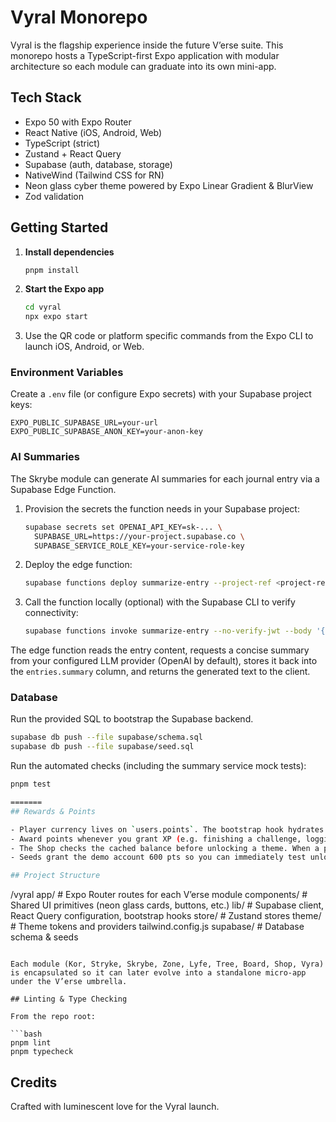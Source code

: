 # Vyral Monorepo

Vyral is the flagship experience inside the future V’erse suite. This monorepo hosts a TypeScript-first Expo application with modular architecture so each module can graduate into its own mini-app.

## Tech Stack
- Expo 50 with Expo Router
- React Native (iOS, Android, Web)
- TypeScript (strict)
- Zustand + React Query
- Supabase (auth, database, storage)
- NativeWind (Tailwind CSS for RN)
- Neon glass cyber theme powered by Expo Linear Gradient & BlurView
- Zod validation

## Getting Started

1. **Install dependencies**
   ```bash
   pnpm install
   ```
2. **Start the Expo app**
   ```bash
   cd vyral
   npx expo start
   ```
3. Use the QR code or platform specific commands from the Expo CLI to launch iOS, Android, or Web.

### Environment Variables

Create a `.env` file (or configure Expo secrets) with your Supabase project keys:

```
EXPO_PUBLIC_SUPABASE_URL=your-url
EXPO_PUBLIC_SUPABASE_ANON_KEY=your-anon-key
```

### AI Summaries

The Skrybe module can generate AI summaries for each journal entry via a Supabase Edge Function.

1. Provision the secrets the function needs in your Supabase project:

   ```bash
   supabase secrets set OPENAI_API_KEY=sk-... \
     SUPABASE_URL=https://your-project.supabase.co \
     SUPABASE_SERVICE_ROLE_KEY=your-service-role-key
   ```

2. Deploy the edge function:

   ```bash
   supabase functions deploy summarize-entry --project-ref <project-ref>
   ```

3. Call the function locally (optional) with the Supabase CLI to verify connectivity:

   ```bash
   supabase functions invoke summarize-entry --no-verify-jwt --body '{"entryId":"<uuid>"}'
   ```

The edge function reads the entry content, requests a concise summary from your configured LLM provider (OpenAI by default), stores it back into the `entries.summary` column, and returns the generated text to the client.

### Database

Run the provided SQL to bootstrap the Supabase backend.

```bash
supabase db push --file supabase/schema.sql
supabase db push --file supabase/seed.sql
```

Run the automated checks (including the summary service mock tests):

```bash
pnpm test

=======
## Rewards & Points

- Player currency lives on `users.points`. The bootstrap hook hydrates it into the `useUserStore` profile so UI modules can read a live balance.
- Award points whenever you grant XP (e.g. finishing a challenge, logging a habit) by incrementing `users.points` in the same Supabase mutation that updates XP.
- The Shop checks the cached balance before unlocking a theme. When a purchase succeeds it atomically deducts the cost, equips the theme, and refreshes both the customization query and the user store.
- Seeds grant the demo account 600 pts so you can immediately test unlock flows.

## Project Structure

```
/vyral
  app/            # Expo Router routes for each V’erse module
  components/     # Shared UI primitives (neon glass cards, buttons, etc.)
  lib/            # Supabase client, React Query configuration, bootstrap hooks
  store/          # Zustand stores
  theme/          # Theme tokens and providers
  tailwind.config.js
supabase/         # Database schema & seeds
```

Each module (Kor, Stryke, Skrybe, Zone, Lyfe, Tree, Board, Shop, Vyra) is encapsulated so it can later evolve into a standalone micro-app under the V’erse umbrella.

## Linting & Type Checking

From the repo root:

```bash
pnpm lint
pnpm typecheck
```

## Credits

Crafted with luminescent love for the Vyral launch.
